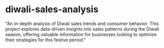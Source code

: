 # diwali-sales-analysis
"An in-depth analysis of Diwali sales trends and consumer behavior. This project explores data-driven insights into sales patterns during the Diwali season, offering valuable information for businesses looking to optimize their strategies for this festive period."
